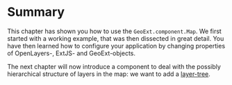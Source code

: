 # Summary

This chapter has shown you how to use the `GeoExt.component.Map`. We first started with a working example, that was then dissected in great detail. You have then learned how to configure your application by changing properties of OpenLayers-, ExtJS- and GeoExt-objects.

The next chapter will now introduce a component to deal with the possibly hierarchical structure of layers in the map: we want to add a [layer-tree](../layer-tree/intro.md).
